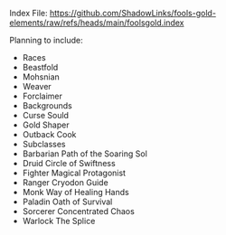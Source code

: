 Index File:
https://github.com/ShadowLinks/fools-gold-elements/raw/refs/heads/main/foolsgold.index

Planning to include:
- Races
-   Beastfold
-   Mohsnian
-   Weaver
-   Forclaimer
- Backgrounds
-   Curse Sould
-   Gold Shaper
-   Outback Cook
- Subclasses
-   Barbarian Path of the Soaring Sol
-   Druid Circle of Swiftness
-   Fighter Magical Protagonist
-   Ranger Cryodon Guide
-   Monk Way of Healing Hands
-   Paladin Oath of Survival
-   Sorcerer Concentrated Chaos
-   Warlock The Splice
